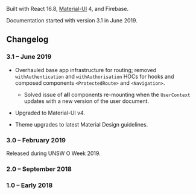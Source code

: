 Built with React 16.8, [Material-UI](https://material-ui.com) 4, and Firebase.

Documentation started with version 3.1 in June 2019.

## Changelog

### 3.1 – June 2019

- Overhauled base app infrastructure for routing; removed `withAuthentication`
  and `withAuthorisation` HOCs for hooks and composed components
  `<ProtectedRoute>` and `<Navigation>`.

  - Solved issue of **all** components re-mounting when the `UserContext`
    updates with a new version of the user document.

- Upgraded to Material-UI v4.

- Theme upgrades to latest Material Design guidelines.

### 3.0 – February 2019

Released during UNSW O Week 2019.

### 2.0 – September 2018

### 1.0 – Early 2018
